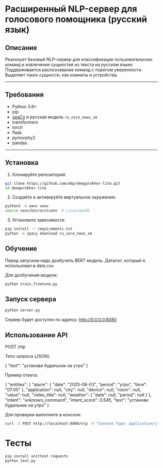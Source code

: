 # Расширенный NLP-сервер для голосового помощника (русский язык)

## Описание

Реализует базовый NLP-сервер для классификации пользовательских команд и извлечения сущностей из текста на русском языке.
Поддерживается распознавание команд с порогом уверенности. Выделяет таких сущности, как комнаты и устройства.


---

## Требования

- Python 3.8+
- pip
- [spaCy](https://spacy.io/) и русская модель `ru_core_news_sm`
- transformers
- torch
- flask
- pymorphy2
- pandas

---

## Установка

1. Клонируйте репозиторий:

```bash
git clone https://github.com/a6p/deepprokhor-lite.git
cd deepprokhor-lite
```
2. Создайте и активируйте виртуальное окружение:

```bash
python3 -m venv venv
source venv/bin/activate  # Linux/macOS
```
3. Установите зависимости:

```bash
pip install -r requirements.txt
python -m spacy download ru_core_news_sm
```
## Обучение

Перед запуском надо дообучить BERT модель.
Датасет, который я использовал в data.csv.

Для дообучения модели:
```bash
python train_finetune.py
```
## Запуск сервера

```bash
python server.py
```
Сервер будет доступен по адресу: http://0.0.0.0:8080

## Использование API

POST /nlp

Тело запроса (JSON):

{
  "text": "установи будильник на утро"
}

Пример ответа:

{
  "entities": {
    "alarm": {
      "date": "2025-06-03",
      "period": "утро",
      "time": "07:00"
    },
    "application": null,
    "city": null,
    "device": null,
    "room": null,
    "value": null,
    "video_title": null,
    "weather": {
      "date": null,
      "period": null
    }
  },
  "intent": "unknown_command",
  "intent_score": 0.545,
  "text": "установи будильник на утро"
}


Для проверки выполните в консоли:
```bash
curl -X POST http://localhost:8080/nlp -H "Content-Type: application/json" -d '{"text": "включи музыку"}'|jq
```

# Тесты

```bash
pip install unittest requests
python test.py
```
